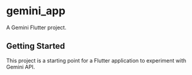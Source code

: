 # gemini_app

A Gemini Flutter project.

## Getting Started

This project is a starting point for a Flutter application to experiment with Gemini API.

